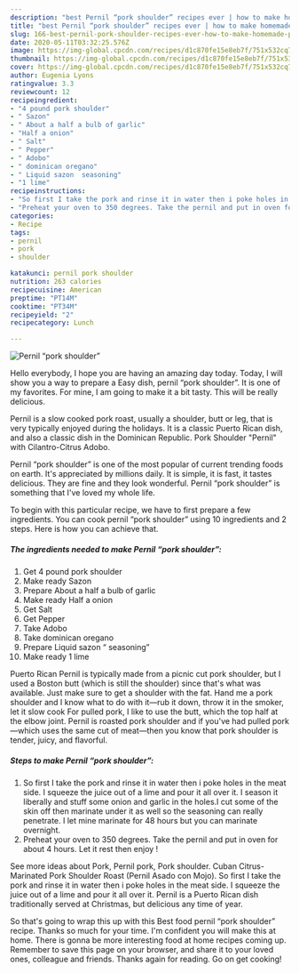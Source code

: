 ```yaml
---
description: "best Pernil “pork shoulder” recipes ever | how to make homemade Pernil “pork shoulder”"
title: "best Pernil “pork shoulder” recipes ever | how to make homemade Pernil “pork shoulder”"
slug: 166-best-pernil-pork-shoulder-recipes-ever-how-to-make-homemade-pernil-pork-shoulder
date: 2020-05-11T03:32:25.576Z
image: https://img-global.cpcdn.com/recipes/d1c870fe15e8eb7f/751x532cq70/pernil-pork-shoulder-recipe-main-photo.jpg
thumbnail: https://img-global.cpcdn.com/recipes/d1c870fe15e8eb7f/751x532cq70/pernil-pork-shoulder-recipe-main-photo.jpg
cover: https://img-global.cpcdn.com/recipes/d1c870fe15e8eb7f/751x532cq70/pernil-pork-shoulder-recipe-main-photo.jpg
author: Eugenia Lyons
ratingvalue: 3.3
reviewcount: 12
recipeingredient:
- "4 pound pork shoulder"
- " Sazon"
- " About a half a bulb of garlic"
- "Half a onion"
- " Salt"
- " Pepper"
- " Adobo"
- " dominican oregano"
- " Liquid sazon  seasoning"
- "1 lime"
recipeinstructions:
- "So first I take the pork and rinse it in water then i poke holes in the meat side. I squeeze the juice out of a lime and pour it all over it. I season it liberally and stuff some onion and garlic in the holes.I cut some of the skin off then marinate under it as well so the seasoning can really penetrate. I let mine marinate for 48 hours but you can marinate overnight."
- "Preheat your oven to 350 degrees. Take the pernil and put in oven for about 4 hours. Let it rest then enjoy !"
categories:
- Recipe
tags:
- pernil
- pork
- shoulder

katakunci: pernil pork shoulder 
nutrition: 263 calories
recipecuisine: American
preptime: "PT14M"
cooktime: "PT34M"
recipeyield: "2"
recipecategory: Lunch

---
```



![Pernil “pork shoulder”](https://img-global.cpcdn.com/recipes/d1c870fe15e8eb7f/751x532cq70/pernil-pork-shoulder-recipe-main-photo.jpg)

Hello everybody, I hope you are having an amazing day today. Today, I will show you a way to prepare a Easy dish, pernil “pork shoulder”. It is one of my favorites. For mine, I am going to make it a bit tasty. This will be really delicious.

Pernil is a slow cooked pork roast, usually a shoulder, butt or leg, that is very typically enjoyed during the holidays. It is a classic Puerto Rican dish, and also a classic dish in the Dominican Republic. Pork Shoulder &#34;Pernil&#34; with Cilantro-Citrus Adobo.

Pernil “pork shoulder” is one of the most popular of current trending foods on earth. It's appreciated by millions daily. It is simple, it is fast, it tastes delicious. They are fine and they look wonderful. Pernil “pork shoulder” is something that I've loved my whole life.


To begin with this particular recipe, we have to first prepare a few ingredients. You can cook pernil “pork shoulder” using 10 ingredients and 2 steps. Here is how you can achieve that.

<!--inarticleads1-->

##### The ingredients needed to make Pernil “pork shoulder”:

1. Get 4 pound pork shoulder
1. Make ready  Sazon
1. Prepare  About a half a bulb of garlic
1. Make ready Half a onion
1. Get  Salt
1. Get  Pepper
1. Take  Adobo
1. Take  dominican oregano
1. Prepare  Liquid sazon “ seasoning”
1. Make ready 1 lime


Puerto Rican Pernil is typically made from a picnic cut pork shoulder, but I used a Boston butt (which is still the shoulder) since that&#39;s what was available. Just make sure to get a shoulder with the fat. Hand me a pork shoulder and I know what to do with it—rub it down, throw it in the smoker, let it slow cook For pulled pork, I like to use the butt, which the top half at the elbow joint. Pernil is roasted pork shoulder and if you&#39;ve had pulled pork—which uses the same cut of meat—then you know that pork shoulder is tender, juicy, and flavorful. 

<!--inarticleads2-->

##### Steps to make Pernil “pork shoulder”:

1. So first I take the pork and rinse it in water then i poke holes in the meat side. I squeeze the juice out of a lime and pour it all over it. I season it liberally and stuff some onion and garlic in the holes.I cut some of the skin off then marinate under it as well so the seasoning can really penetrate. I let mine marinate for 48 hours but you can marinate overnight.
1. Preheat your oven to 350 degrees. Take the pernil and put in oven for about 4 hours. Let it rest then enjoy !


See more ideas about Pork, Pernil pork, Pork shoulder. Cuban Citrus-Marinated Pork Shoulder Roast (Pernil Asado con Mojo). So first I take the pork and rinse it in water then i poke holes in the meat side. I squeeze the juice out of a lime and pour it all over it. Pernil is a Puerto Rican dish traditionally served at Christmas, but delicious any time of year. 

So that's going to wrap this up with this Best food pernil “pork shoulder” recipe. Thanks so much for your time. I'm confident you will make this at home. There is gonna be more interesting food at home recipes coming up. Remember to save this page on your browser, and share it to your loved ones, colleague and friends. Thanks again for reading. Go on get cooking!
